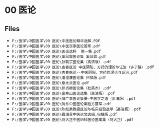 # 00 医论

## Files

- `F:/医学\中国医学\00 医论\中医医论精华选解.PDF`
- `F:/医学\中国医学\00 医论\中医百家医论荟萃.pdf`
- `F:/医学\中国医学\00 医论\医论选粹  第一集.pdf`
- `F:/医学\中国医学\00 医论\奚凤霖医论集 奚凤霖.pdf`
- `F:/医学\中国医学\00 医论\孙朝宗医论集（高清版）.pdf`
- `F:/医学\中国医学\00 医论\杏春医论 中医阴阳、方药的理论与证治（许子建）.pdf`
- `F:/医学\中国医学\00 医论\杏春医论--中医阴阳、方药的理论与证治.pdf`
- `F:/医学\中国医学\00 医论\潘澄濂医论集 扫描版.pdf`
- `F:/医学\中国医学\00 医论\章太炎医论.pdf`
- `F:/医学\中国医学\00 医论\郭贞卿医论集（杜英杰）.pdf`
- `F:/医学\中国医学\00 医论\金寿山医论选集（高清版）.pdf`
- `F:/医学\中国医学\00 医论\陆广莘医论集要—中医学之道（高清版）.pdf`
- `F:/医学\中国医学\00 医论\陇东中医医论案验方荟萃.pdf`
- `F:/医学\中国医学\00 医论\陈如泉教授医论与临床经验选萃（高清版）.pdf`
- `F:/医学\中国医学\00 医论\霞浦县中医论文选辑.扫描版.pdf`
- `F:/医学\中国医学\00 医论\马大正中医妇科医论医案集（马大正）.pdf`
